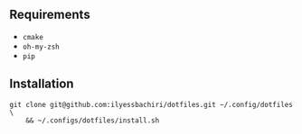 ## Requirements
- `cmake`
- `oh-my-zsh`
- `pip`

## Installation

```
git clone git@github.com:ilyessbachiri/dotfiles.git ~/.config/dotfiles \
    && ~/.configs/dotfiles/install.sh
```
